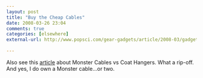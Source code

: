 ```yaml
---
layout: post  
title: "Buy the Cheap Cables"  
date: 2008-03-26 23:04  
comments: true  
categories: [elsewhere]
external-url: http://www.popsci.com/gear-gadgets/article/2008-03/gadgetrys-golden-rule
  
---
```


Also see this [article][1] about Monster Cables vs Coat Hangers. What a rip-off. And yes, I do own a Monster cable...or two. 

   [1]: http://consumerist.com/362926/do-coat-hangers-sound-as-good-monster-cables


